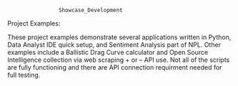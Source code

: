                     Showcase_Development

Project Examples: 

These project examples demonstrate several applications written in Python, Data Analyst IDE quick setup, and Sentiment Analysis part of NPL. Other examples include a Ballistic Drag Curve calculator and Open Source Intelligence collection via web scraping + or – API use. 
Not all of the scripts are fully functioning and there are API connection requirment needed for full testing. 

 
 
